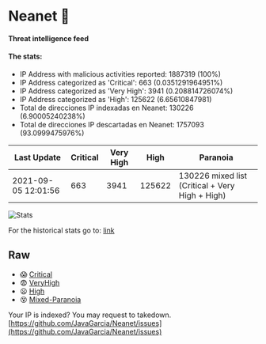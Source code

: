 # Neanet :hocho:
#### Threat intelligence feed
#### The stats:

- IP Address with malicious activities reported: 1887319 (100%)
- IP Address categorized as 'Critical':  663 (0.0351291964951%)
- IP Address categorized as 'Very High':  3941 (0.208814726074%)
- IP Address categorized as 'High':  125622 (6.65610847981)
- Total de direcciones IP indexadas en Neanet:  130226 (6.90005240238%)
- Total de direcciones IP descartadas en Neanet:  1757093 (93.0999475976%)

| Last Update | Critical | Very High | High | Paranoia |
| --- | --- | --- | --- | --- |
| 2021-09-05 12:01:56 | 663 | 3941 | 125622 | 130226 mixed list (Critical + Very High + High)|

![Stats](https://docs.google.com/spreadsheets/d/e/2PACX-1vSnaNMIXVabIpDJjufMlzH7poXnshF3mgd8Is1g9ytUEzVsP5my4Trn8f-xkoLLQ38xpL3HtmUexLo6/pubchart?oid=501124687&format=image)

For the historical stats go to: [link](/stats.csv)
## Raw
- :scream: [Critical](https://raw.githubusercontent.com/JavaGarcia/Neanet/master/blacklists/neanet_critical.txt)
- :fearful: [VeryHigh](https://raw.githubusercontent.com/JavaGarcia/Neanet/master/blacklists/neanet_veryHigh.txtt)
- :frowning: [High](https://raw.githubusercontent.com/JavaGarcia/Neanet/master/blacklists/neanet_high.txt)
- :dizzy_face: [Mixed-Paranoia](https://raw.githubusercontent.com/JavaGarcia/Neanet/master/blacklists/neanet_all.txt)


Your IP is indexed? You may request to takedown. [https://github.com/JavaGarcia/Neanet/issues](https://github.com/JavaGarcia/Neanet/issues)









































































































































































































































































































































































































































































































































































































































































































































































































































































































































































































































































































































































































































































































































































































































































































































































































































































































































































































































































































































































































































































































































































































































































































































































































































































































































































































































































































































































































































































































































































































































































































































































































































































































































































































































































































































































































































































































































































































































































































































































































































































































































































































































































































































































































































































































































































































































































































































































































































































































































































































































































































































































































































































































































































































































































































































































































































































































































































































































































































































































































































































































































































































































































































































































































































































































































































































































































































































































































































































































































































































































































































































































































































































































































































































































































































































































































































































































































































































































































































































































































































































































































































































































































































































































































































































































































































































































































































































